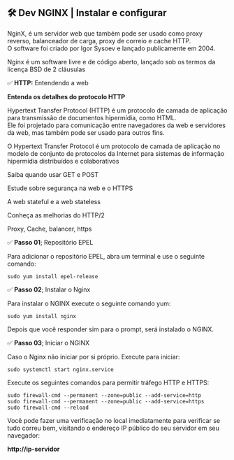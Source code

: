 ## 🛠 Dev NGINX | Instalar e configurar

NginX, é um servidor web que também pode ser usado como proxy reverso, balanceador de carga, proxy de correio e cache HTTP.  
O software foi criado por Igor Sysoev e lançado publicamente em 2004.  

Nginx é um software livre e de código aberto, lançado sob os termos da licença BSD de 2 cláusulas

✅ **HTTP:** Entendendo a web

**Entenda os detalhes do protocolo HTTP**

Hypertext Transfer Protocol (HTTP) é um protocolo de camada de aplicação para transmissão de documentos hipermídia, como HTML.  
Ele foi projetado para comunicação entre navegadores da web e servidores da web, mas também pode ser usado para outros fins.  

O Hypertext Transfer Protocol é um protocolo de camada de aplicação no modelo de conjunto de protocolos da Internet para sistemas de informação hipermídia distribuídos e colaborativos



Saiba quando usar GET e POST

Estude sobre segurança na web e o HTTPS

A web stateful e a web stateless

Conheça as melhorias do HTTP/2


Proxy, Cache, balancer, https



✅ **Passo 01**; Repositório EPEL

Para adicionar o repositório EPEL, abra um terminal e use o seguinte comando:   

```package
sudo yum install epel-release
```

✅ **Passo 02**; Instalar o Nginx   

Para instalar o NGINX execute o seguinte comando yum:   

```nginx
sudo yum install nginx
```

Depois que você responder sim para o prompt, será instalado o NGINX.

✅ **Passo 03**; Iniciar o NGINX

Caso o Nginx não iniciar por si próprio. Execute para iniciar:   

```service
sudo systemctl start nginx.service
```
Execute os seguintes comandos para permitir tráfego HTTP e HTTPS:  

```firewall
sudo firewall-cmd --permanent --zone=public --add-service=http
sudo firewall-cmd --permanent --zone=public --add-service=https
sudo firewall-cmd --reload
```

Você pode fazer uma verificação no local imediatamente para verificar se tudo correu bem, visitando o endereço IP público do seu servidor em seu navegador:   

**http://ip-servidor**
